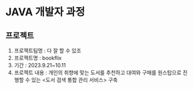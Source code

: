 # JAVA 개발자 과정
## 프로젝트 ##

1. 프로젝트팀명 : 다 잘 할 수 있조
2. 프로젝트명 : bookflix
3. 기간 : 2023.9.21~10.11
4. 프로젝트 내용 : 개인의 취향에 맞는 도서를 추천하고 대여와 구매를 원스탑으로 진행할 수 있는 <도서 검색 통합 관리 서비스> 구축
